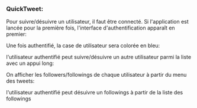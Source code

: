 <h3>QuickTweet:</h3>
Pour suivre/désuivre un utilisateur, il faut être connecté.
Si l'application est lancée pour la première fois, l'interface d'authentification apparaît en premier:

Une fois authentifié, la case de utilisateur sera colorée en bleu:

l'utilisateur authentifié peut suivre/désuivre un autre utilisateur parmi la liste avec un appui long:

On afficher les followers/followings de chaque utilisateur à partir du menu des tweets:

l'utilisateur authentifié peut désuivre un followings à partir de la liste des followings


